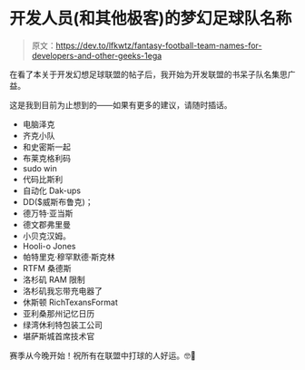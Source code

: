 # 开发人员(和其他极客)的梦幻足球队名称

> 原文：<https://dev.to/lfkwtz/fantasy-football-team-names-for-developers-and-other-geeks-1ega>

在看了本关于开发幻想足球联盟的帖子后，我开始为开发联盟的书呆子队名集思广益。

这是我到目前为止想到的——如果有更多的建议，请随时插话。

*   电脑泽克
*   齐克小队
*   和史密斯一起
*   布莱克格利码
*   sudo win
*   代码比斯利
*   自动化 Dak-ups
*   DD($威斯布鲁克)；
*   德万特·亚当斯
*   德文郡弗里曼
*   小贝克汉姆。
*   Hooli-o Jones
*   帕特里克·穆罕默德·斯克林
*   RTFM 桑德斯
*   洛杉矶 RAM 限制
*   洛杉矶我忘带充电器了
*   休斯顿 RichTexansFormat
*   亚利桑那州记忆日历
*   绿湾休利特包装工公司
*   堪萨斯城首席技术官

赛季从今晚开始！祝所有在联盟中打球的人好运。🤓🏈